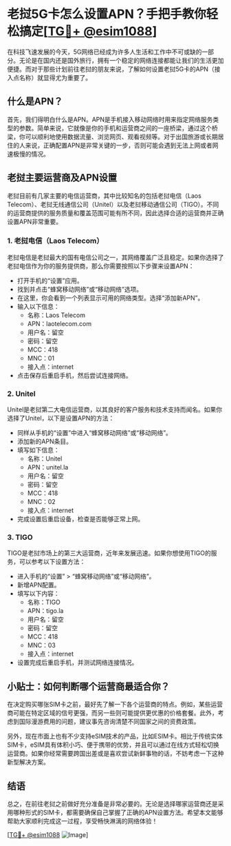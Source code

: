 # 老挝5G卡怎么设置APN？手把手教你轻松搞定[[TG💪+ @esim1088](https://t.me/s/esim1088)]

在科技飞速发展的今天，5G网络已经成为许多人生活和工作中不可或缺的一部分。无论是在国内还是国外旅行，拥有一个稳定的网络连接都能让我们的生活更加便捷。而对于那些计划前往老挝的朋友来说，了解如何设置老挝5G卡的APN（接入点名称）就显得尤为重要了。

## 什么是APN？

首先，我们得明白什么是APN。APN是手机接入移动网络时用来指定网络服务类型的参数。简单来说，它就像是你的手机和运营商之间的一座桥梁，通过这个桥梁，你可以顺利地使用数据流量、浏览网页、观看视频等。对于出国旅游或长期居住的人来说，正确配置APN是非常关键的一步，否则可能会遇到无法上网或者网速极慢的情况。

## 老挝主要运营商及APN设置

老挝目前有几家主要的电信运营商，其中比较知名的包括老挝电信（Laos Telecom）、老挝无线通信公司（Unitel）以及老挝移动通信公司（TIGO）。不同的运营商提供的服务质量和覆盖范围可能有所不同，因此选择合适的运营商并正确设置APN非常重要。

### 1. 老挝电信（Laos Telecom）

老挝电信是老挝最大的国有电信公司之一，其网络覆盖广泛且稳定。如果你选择了老挝电信作为你的服务提供商，那么你需要按照以下步骤来设置APN：

- 打开手机的“设置”应用。
- 找到并点击“蜂窝移动网络”或“移动网络”选项。
- 在这里，你会看到一个列表显示可用的网络类型。选择“添加新APN”。
- 输入以下信息：
  - 名称：Laos Telecom
  - APN：laotelecom.com
  - 用户名：留空
  - 密码：留空
  - MCC：418
  - MNC：01
  - 接入点：internet
- 点击保存后重启手机，然后尝试连接网络。

### 2. Unitel

Unitel是老挝第二大电信运营商，以其良好的客户服务和技术支持而闻名。如果你选择了Unitel，以下是设置APN的方法：

- 同样从手机的“设置”中进入“蜂窝移动网络”或“移动网络”。
- 添加新的APN条目。
- 填写如下信息：
  - 名称：Unitel
  - APN：unitel.la
  - 用户名：留空
  - 密码：留空
  - MCC：418
  - MNC：02
  - 接入点：internet
- 完成设置后重启设备，检查是否能够正常上网。

### 3. TIGO

TIGO是老挝市场上的第三大运营商，近年来发展迅速。如果你想使用TIGO的服务，可以参考以下设置方法：

- 进入手机的“设置” > “蜂窝移动网络”或“移动网络”。
- 新增APN配置。
- 填写以下内容：
  - 名称：TIGO
  - APN：tigo.la
  - 用户名：留空
  - 密码：留空
  - MCC：418
  - MNC：03
  - 接入点：internet
- 设置完成后重启手机，并测试网络连接情况。

## 小贴士：如何判断哪个运营商最适合你？

在决定购买哪张SIM卡之前，最好先了解一下各个运营商的特点。例如，某些运营商可能在特定区域的信号更强，而另一些则可能提供更优惠的价格套餐。此外，考虑到国际漫游费用的问题，建议事先咨询清楚不同国家之间的资费政策。

另外，现在市面上也有不少支持eSIM技术的产品，比如ESIM卡。相比于传统实体SIM卡，eSIM具有体积小巧、便于携带的优势，并且可以通过在线方式轻松切换运营商。如果你经常需要跨国出差或是喜欢尝试新鲜事物的话，不妨考虑一下这种新型解决方案。

## 结语

总之，在前往老挝之前做好充分准备是非常必要的。无论是选择哪家运营商还是采用哪种形式的SIM卡，都需要确保自己掌握了正确的APN设置方法。希望本文能够帮助大家顺利完成这一过程，享受畅快淋漓的网络体验！

[[TG💪+ @esim1088](https://t.me/s/esim1088) ![Image](https://i.postimg.cc/4NQfJmqS/Snipaste-2025-05-13-00-14-12.png)]